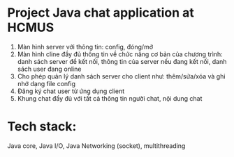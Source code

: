 # Project Java chat application at HCMUS
1. Màn hình server với thông tin: config, đóng/mở
2. Màn hình cline đầy đủ thông tin về chức năng cơ bản của chương trình: danh sách server để kết nối, thông tin của server nếu đang kết nối, danh sách user đang online
3. Cho phép quản lý danh sách server cho client như: thêm/sửa/xóa và ghi nhớ dạng file config
4. Đăng ký chat user từ ứng dụng client
5. Khung chat đẩy đủ với tất cả thông tin người chat, nội dung chat
# Tech stack:
Java core, Java I/O, Java Networking (socket), multithreading
